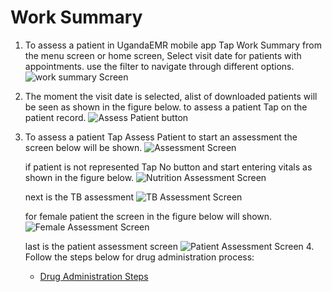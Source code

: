 # Work Summary

1. To assess a patient in UgandaEMR mobile app Tap Work Summary from the menu screen or home screen, Select visit date for patients with appointments. use the filter to navigate through different options. ![work summary Screen](https://github.com/METS-Programme/ugandaemr-mobile-usermanual/tree/9d5e4d2d9a9e7280efe5f8843638af5ed32f6542/images/img15.jpg)
2. The moment the visit date is selected, alist of downloaded patients will be seen as shown in the figure below. to assess a patient Tap on the patient record. ![Assess Patient button](https://github.com/METS-Programme/ugandaemr-mobile-usermanual/tree/9d5e4d2d9a9e7280efe5f8843638af5ed32f6542/images/img16.jpg)
3. To assess a patient Tap Assess Patient to start an assessment the screen below will be shown. ![Assessment Screen](https://github.com/METS-Programme/ugandaemr-mobile-usermanual/tree/9d5e4d2d9a9e7280efe5f8843638af5ed32f6542/images/img2.jpg)

   if patient is not represented Tap No button and start entering vitals as shown in the figure below. ![Nutrition Assessment Screen](https://github.com/METS-Programme/ugandaemr-mobile-usermanual/tree/9d5e4d2d9a9e7280efe5f8843638af5ed32f6542/images/nutrition.jpg)

   next is the TB assessment ![TB Assessment Screen](https://github.com/METS-Programme/ugandaemr-mobile-usermanual/tree/9d5e4d2d9a9e7280efe5f8843638af5ed32f6542/images/tb.jpg)

   for female patient the screen in the figure below will shown. ![Female Assessment Screen](https://github.com/METS-Programme/ugandaemr-mobile-usermanual/tree/9d5e4d2d9a9e7280efe5f8843638af5ed32f6542/images/female.jpg)

   last is the patient assessment screen ![Patient Assessment Screen](https://github.com/METS-Programme/ugandaemr-mobile-usermanual/tree/9d5e4d2d9a9e7280efe5f8843638af5ed32f6542/images/patient.jpg) 4. Follow the steps below for drug administration process:

   * [Drug Administration Steps](drug-administration.md) 

